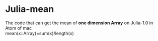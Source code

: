 # Julia-mean
The code that can get the mean of **one dimension Array** on Julia-1.0 in Atom of mac  
mean(x::Array)=sum(x)/length(x)
